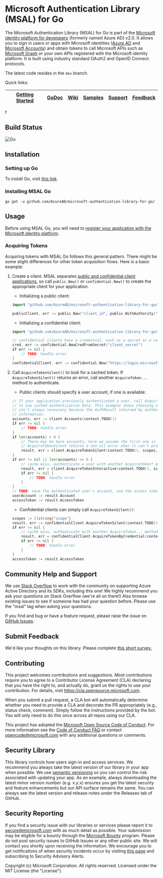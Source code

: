 # Microsoft Authentication Library (MSAL) for Go

The Microsoft Authentication Library (MSAL) for Go is part of the [Microsoft identity platform for developers](https://aka.ms/aaddevv2) (formerly named Azure AD) v2.0. It allows you to sign in users or apps with Microsoft identities ([Azure AD](https://azure.microsoft.com/services/active-directory/) and [Microsoft Accounts](https://account.microsoft.com)) and obtain tokens to call Microsoft APIs such as [Microsoft Graph](https://graph.microsoft.io/) or your own APIs registered with the Microsoft identity platform. It is built using industry standard OAuth2 and OpenID Connect protocols.

The latest code resides in the `dev` branch.

Quick links:

| [Getting Started](https://docs.microsoft.com/azure/active-directory/develop/#quickstarts) | [GoDoc](https://pkg.go.dev/github.com/AzureAD/microsoft-authentication-library-for-go/apps) | [Wiki](https://github.com/AzureAD/microsoft-authentication-library-for-go/wiki) | [Samples](https://github.com/AzureAD/microsoft-authentication-library-for-go/tree/main/apps/tests/devapps) | [Support](README.md#community-help-and-support) | [Feedback](https://forms.office.com/r/s4waBAytFJ) |
| ------------------------------------------------------------------------------------------------------- | --------------------------------------------------------------------------------------------------------------------------------------------------- | ------------------------------------------------------------------------------------------ | ------------------------------------------------------------------------------------------------------------------ | ------------------------------------------------------------------------------------------------------------------ | ------------------------------------------------------------------------------------------------------- |
f
## Build Status

![Go](https://github.com/AzureAD/microsoft-authentication-library-for-go/workflows/Go/badge.svg?branch=dev)

## Installation

### Setting up Go
To install Go, visit [this link](https://golang.org/dl/).

### Installing MSAL Go
`go get -u github.com/AzureAD/microsoft-authentication-library-for-go/`

## Usage
Before using MSAL Go, you will need to [register your application with the Microsoft identity platform](https://docs.microsoft.com/azure/active-directory/develop/quickstart-v2-register-an-app).

### Acquiring Tokens

Acquiring tokens with MSAL Go follows this general pattern. There might be some slight differences for other token acquisition flows. Here is a basic example:

1. Create a client. MSAL separates [public and confidential client applications](https://tools.ietf.org/html/rfc6749#section-2.1), so call `public.New()` or `confidential.New()` to create the appropriate client for your application.

   * Initializing a public client:

    ```go
    import "github.com/AzureAD/microsoft-authentication-library-for-go/apps/public"

    publicClient, err := public.New("client_id", public.WithAuthority("https://login.microsoftonline.com/your_tenant"))
    ```

   * Initializing a confidential client:

    ```go
    import "github.com/AzureAD/microsoft-authentication-library-for-go/apps/confidential"

    // confidential clients have a credential, such as a secret or a certificate
    cred, err := confidential.NewCredFromSecret("client_secret")
    if err != nil {
        // TODO: handle error
    }
    confidentialClient, err := confidential.New("https://login.microsoftonline.com/your_tenant", "client_id", cred)
    ```

1. Call `AcquireTokenSilent()` to look for a cached token. If `AcquireTokenSilent()` returns an error, call another `AcquireToken...` method to authenticate.

    * Public clients should specify a user account, if one is available:

    ```go
    // If your application previously authenticated a user, call AcquireTokenSilent with that user's account
    // to use cached authentication data. This example shows choosing an account from the cache, however this
    // isn't always necessary because the AuthResult returned by authentication methods includes user account
    // information.
    accounts, err := client.Accounts(context.TODO())
    if err != nil {
        // TODO: handle error
    }
    if len(accounts) > 0 {
        // There may be more accounts; here we assume the first one is wanted.
        // AcquireTokenSilent returns a non-nil error when it can't provide a token.
        result, err = client.AcquireTokenSilent(context.TODO(), scopes, public.WithSilentAccount(accounts[0]))
    }
    if err != nil || len(accounts) == 0 {
        // cache miss, authenticate a user with another AcquireToken* method
        result, err = client.AcquireTokenInteractive(context.TODO(), scopes)
        if err != nil {
            // TODO: handle error
        }
    }
    // TODO: save the authenticated user's account, use the access token
    userAccount := result.Account
    accessToken := result.AccessToken
    ```

    * Confidential clients can simply call `AcquireTokenSilent()`:

    ```go
    scopes := []string{"scope"}
    result, err := confidentialClient.AcquireTokenSilent(context.TODO(), scopes)
    if err != nil {
        // cache miss, authenticate with another AcquireToken... method
        result, err = confidentialClient.AcquireTokenByCredential(context.TODO(), scopes)
        if err != nil {
            // TODO: handle error
        }
    }
    accessToken := result.AccessToken
    ```

## Community Help and Support

We use [Stack Overflow](http://stackoverflow.com/questions/tagged/msal) to work with the community on supporting Azure Active Directory and its SDKs, including this one! We highly recommend you ask your questions on Stack Overflow (we're all on there!) Also browse existing issues to see if someone has had your question before. Please use the "msal" tag when asking your questions.

If you find and bug or have a feature request, please raise the issue on [GitHub Issues](https://github.com/AzureAD/microsoft-authentication-library-for-go/issues).

## Submit Feedback
We'd like your thoughts on this library. Please complete [this short survey.](https://forms.office.com/r/s4waBAytFJ)

## Contributing

This project welcomes contributions and suggestions.  Most contributions require you to agree to a
Contributor License Agreement (CLA) declaring that you have the right to, and actually do, grant us
the rights to use your contribution. For details, visit https://cla.opensource.microsoft.com.

When you submit a pull request, a CLA bot will automatically determine whether you need to provide
a CLA and decorate the PR appropriately (e.g., status check, comment). Simply follow the instructions
provided by the bot. You will only need to do this once across all repos using our CLA.

This project has adopted the [Microsoft Open Source Code of Conduct](https://opensource.microsoft.com/codeofconduct/).
For more information see the [Code of Conduct FAQ](https://opensource.microsoft.com/codeofconduct/faq/) or
contact [opencode@microsoft.com](mailto:opencode@microsoft.com) with any additional questions or comments.

## Security Library

This library controls how users sign-in and access services. We recommend you always take the latest version of our library in your app when possible. We use [semantic versioning](http://semver.org) so you can control the risk associated with updating your app. As an example, always downloading the latest minor version number (e.g. x.*y*.x) ensures you get the latest security and feature enhancements but our API surface remains the same. You can always see the latest version and release notes under the Releases tab of GitHub.

## Security Reporting

If you find a security issue with our libraries or services please report it to [secure@microsoft.com](mailto:secure@microsoft.com) with as much detail as possible. Your submission may be eligible for a bounty through the [Microsoft Bounty](http://aka.ms/bugbounty) program. Please do not post security issues to GitHub Issues or any other public site. We will contact you shortly upon receiving the information. We encourage you to get notifications of when security incidents occur by visiting [this page](https://technet.microsoft.com/en-us/security/dd252948) and subscribing to Security Advisory Alerts.

Copyright (c) Microsoft Corporation.  All rights reserved. Licensed under the MIT License (the "License").

